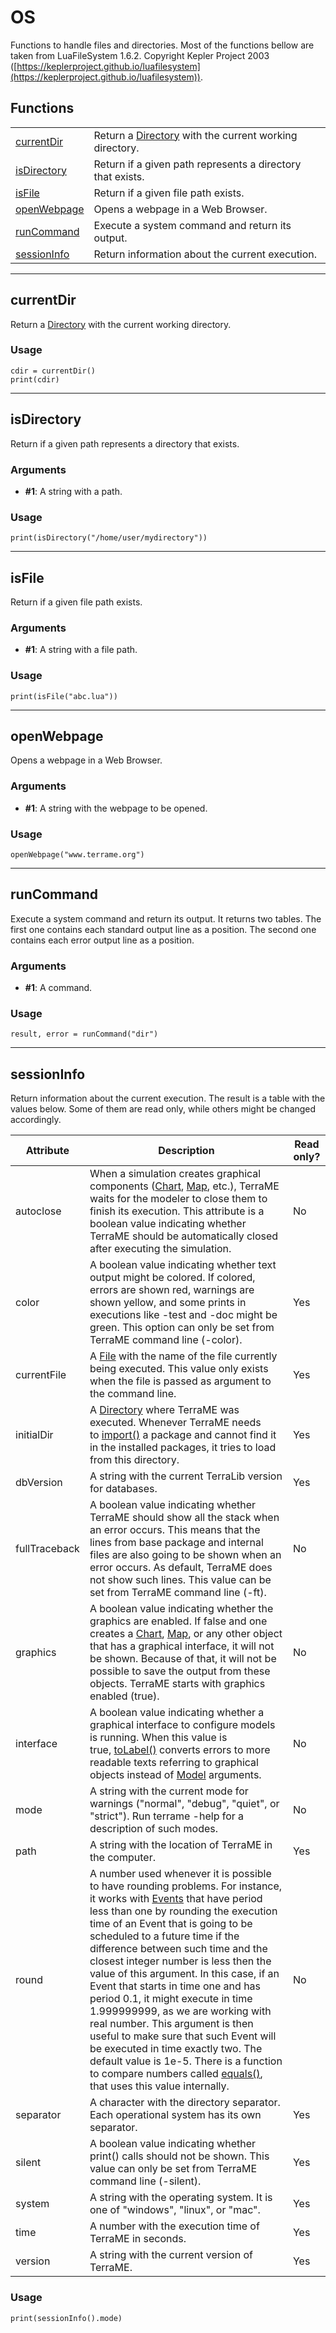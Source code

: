 # OS

Functions to handle files and directories. Most of the functions bellow are taken from LuaFileSystem 1.6.2. Copyright Kepler Project 2003 ([https://keplerproject.github.io/luafilesystem](https://keplerproject.github.io/luafilesystem)).

## Functions

|                                                                    |                                                                                                          |
| ------------------------------------------------------------------ | -------------------------------------------------------------------------------------------------------- |
| [currentDir](./os.md#currentdir)   | Return a [Directory](../types/directory.md) with the current working directory. |
| [isDirectory](./os.md#isdirectory) | Return if a given path represents a directory that exists.                                               |
| [isFile](./os.md#isfile)           | Return if a given file path exists.                                                                      |
| [openWebpage](./os.md#openwebpage) | Opens a webpage in a Web Browser.                                                                        |
| [runCommand](./os.md#runcommand)   | Execute a system command and return its output.                                                          |
| [sessionInfo](./os.md#sessioninfo) | Return information about the current execution.                                                          |

---

## **currentDir** 

Return a [Directory](../types/directory.md) with the current working directory.  
  

### Usage

```
cdir = currentDir()
print(cdir)
```

---

## **isDirectory** 

Return if a given path represents a directory that exists.  
  

### Arguments

- **#1**: A string with a path.

### Usage

```
print(isDirectory("/home/user/mydirectory"))
```

---

## **isFile** 

Return if a given file path exists.  
  

### Arguments

- **#1**: A string with a file path.

### Usage

```
print(isFile("abc.lua"))
```

---

## **openWebpage** 

Opens a webpage in a Web Browser.  
  

### Arguments

- **#1**: A string with the webpage to be opened.

### Usage

```
openWebpage("www.terrame.org")
```

---

## **runCommand** 

Execute a system command and return its output. It returns two tables. The first one contains each standard output line as a position. The second one contains each error output line as a position.  
  

### Arguments

- **#1**: A command.

### Usage

```
result, error = runCommand("dir")
```

---

## **sessionInfo** 

Return information about the current execution. The result is a table with the values below. Some of them are read only, while others might be changed accordingly.  
  

| Attribute     | Description                                                                                                                                                                                                                                                                                                                                                                                                                                                                                                                                                                                                                                                                                                                                                                                                     | Read only? |
| ------------- | --------------------------------------------------------------------------------------------------------------------------------------------------------------------------------------------------------------------------------------------------------------------------------------------------------------------------------------------------------------------------------------------------------------------------------------------------------------------------------------------------------------------------------------------------------------------------------------------------------------------------------------------------------------------------------------------------------------------------------------------------------------------------------------------------------------- | ---------- |
| autoclose     | When a simulation creates graphical components ([Chart](../types/chart.md), [Map](../types/map.md), etc.), TerraME waits for the modeler to close them to finish its execution. This attribute is a boolean value indicating whether TerraME should be automatically closed after executing the simulation.                                                                                                                                                                                                                                                                                                                                                                                                                                                   | No         |
| color         | A boolean value indicating whether text output might be colored. If colored, errors are shown red, warnings are shown yellow, and some prints in executions like -test and -doc might be green. This option can only be set from TerraME command line (-color).                                                                                                                                                                                                                                                                                                                                                                                                                                                                                                                                                 | Yes        |
| currentFile   | A [File](../types/file.md) with the name of the file currently being executed. This value only exists when the file is passed as argument to the command line.                                                                                                                                                                                                                                                                                                                                                                                                                                                                                                                                                                                                                         | Yes        |
| initialDir    | A [Directory](../types/directory.md) where TerraME was executed. Whenever TerraME needs to [import()](./package.md#import) a package and cannot find it in the installed packages, it tries to load from this directory.                                                                                                                                                                                                                                                                                                                                                                                                                                                                                                                               | Yes        |
| dbVersion     | A string with the current TerraLib version for databases.                                                                                                                                                                                                                                                                                                                                                                                                                                                                                                                                                                                                                                                                                                                                                       | Yes        |
| fullTraceback | A boolean value indicating whether TerraME should show all the stack when an error occurs. This means that the lines from base package and internal files are also going to be shown when an error occurs. As default, TerraME does not show such lines. This value can be set from TerraME command line (-ft).                                                                                                                                                                                                                                                                                                                                                                                                                                                                                                 | No         |
| graphics      | A boolean value indicating whether the graphics are enabled. If false and one creates a [Chart](../types/chart.md), [Map](../types/map.md), or any other object that has a graphical interface, it will not be shown. Because of that, it will not be possible to save the output from these objects. TerraME starts with graphics enabled (true).                                                                                                                                                                                                                                                                                                                                                                                                            | No         |
| interface     | A boolean value indicating whether a graphical interface to configure models is running. When this value is true, [toLabel()](./utils.md#tolabel) converts errors to more readable texts referring to graphical objects instead of [Model](../types/model.md) arguments.                                                                                                                                                                                                                                                                                                                                                                                                                                                                               | No         |
| mode          | A string with the current mode for warnings ("normal", "debug", "quiet", or "strict"). Run terrame -help for a description of such modes.                                                                                                                                                                                                                                                                                                                                                                                                                                                                                                                                                                                                                                                                       | No         |
| path          | A string with the location of TerraME in the computer.                                                                                                                                                                                                                                                                                                                                                                                                                                                                                                                                                                                                                                                                                                                                                          | Yes        |
| round         | A number used whenever it is possible to have rounding problems. For instance, it works with [Events](../types/event.md) that have period less than one by rounding the execution time of an Event that is going to be scheduled to a future time if the difference between such time and the closest integer number is less then the value of this argument. In this case, if an Event that starts in time one and has period 0.1, it might execute in time 1.999999999, as we are working with real number. This argument is then useful to make sure that such Event will be executed in time exactly two. The default value is 1e-5. There is a function to compare numbers called [equals()](./utils.md#equals), that uses this value internally. | No         |
| separator     | A character with the directory separator. Each operational system has its own separator.                                                                                                                                                                                                                                                                                                                                                                                                                                                                                                                                                                                                                                                                                                                        | Yes        |
| silent        | A boolean value indicating whether print() calls should not be shown. This value can only be set from TerraME command line (-silent).                                                                                                                                                                                                                                                                                                                                                                                                                                                                                                                                                                                                                                                                           | Yes        |
| system        | A string with the operating system. It is one of "windows", "linux", or "mac".                                                                                                                                                                                                                                                                                                                                                                                                                                                                                                                                                                                                                                                                                                                                  | Yes        |
| time          | A number with the execution time of TerraME in seconds.                                                                                                                                                                                                                                                                                                                                                                                                                                                                                                                                                                                                                                                                                                                                                         | Yes        |
| version       | A string with the current version of TerraME.                                                                                                                                                                                                                                                                                                                                                                                                                                                                                                                                                                                                                                                                                                                                                                   | Yes        |

### Usage

```
print(sessionInfo().mode)
```
